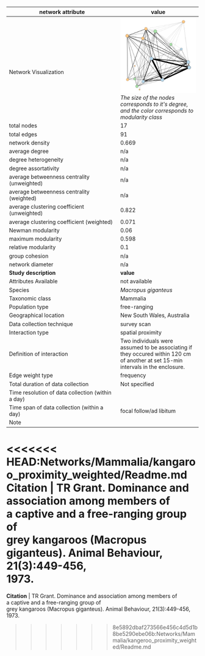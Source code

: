network attribute|value
---|---
<img width=2500> Network Visualization | ![NetworkImage](/Networks/Network%20Visualizations/kangaroo_grant_interactions.png) *The size of the nodes corresponds to it's degree, and the color corresponds to modularity class*
total nodes|17
total edges|91
network density|0.669
average degree|n/a
degree heterogeneity|n/a
degree assortativity|n/a
average betweenness centrality (unweighted)|n/a
average betweenness centrality (weighted)|n/a
average clustering coefficient (unweighted)|0.822
average clustering coefficient (weighted)|0.071
Newman modularity|0.06
maximum modularity|0.598
relative modularity|0.1
group cohesion|n/a
network diameter|n/a
**Study description**|**value**
Attributes Available|not available
Species|*Macropus giganteus*
Taxonomic class|Mammalia
Population type|free-ranging
Geographical location|New South Wales, Australia
Data collection technique|survey scan
Interaction type|spatial proximity
Definition of interaction|Two individuals were assumed to be associating if they occured within 120 cm of another at set 15-min intervals in the enclosure.
Edge weight type|frequency
Total duration of data collection|Not specified
Time resolution of data collection (within a day)|
Time span of data collection (within a day)|focal follow/ad libitum
Note|
<<<<<<< HEAD:Networks/Mammalia/kangaroo_proximity_weighted/Readme.md
**Citation** | TR Grant. Dominance and association among members of <br> a captive and a free-ranging group of <br> grey kangaroos (Macropus giganteus). Animal Behaviour, 21(3):449-456, <br> 1973.
=======
**Citation** | TR Grant. Dominance and association among members of <br> a captive and a free-ranging group of <br> grey kangaroos (Macropus giganteus). Animal Behaviour, 21(3):449-456, <br> 1973.
>>>>>>> 8e5892dbaf273566e456c4d5d1b8be5290ebe06b:Networks/Mammalia/kangeroo_proximity_weighted/Readme.md
